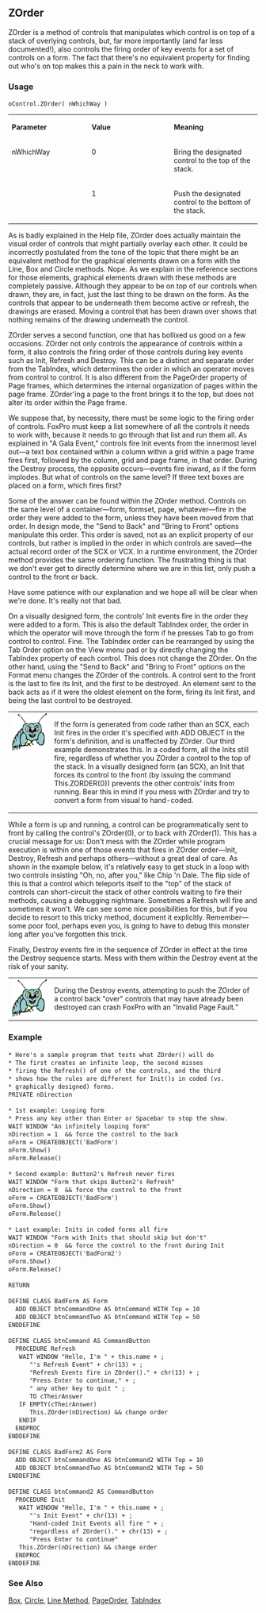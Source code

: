 ## ZOrder

ZOrder is a method of controls that manipulates which control is on top of a stack of overlying controls, but, far more importantly (and far less documented!), also controls the firing order of key events for a set of controls on a form. The fact that there's no equivalent property for finding out who's on top makes this a pain in the neck to work with.

### Usage

```foxpro
oControl.ZOrder( nWhichWay )
```
<table>
<tr>
  <td width="32%" valign="top">
  <p><b>Parameter</b></p>
  </td>
  <td width=23% valign=top>
  <p><b>Value</b></p>
  </td>
  <td width=45% valign=top>
  <p><b>Meaning</b></p>
  </td>
 </tr>
<tr>
  <td width=32% rowspan=2 valign=top>
  <p>nWhichWay</p>
  </td>
  <td width=23% valign=top>
  <p>0</p>
  </td>
  <td width=45% valign=top>
  <p>Bring the designated control to the top of the stack.</p>
  </td>
 </tr>
<tr>
  <td width=33% valign=top>
  <p>1</p>
  </td>
  <td width=67% valign=top>
  <p>Push the designated control to the bottom of the stack.</p>
  </td>
 </tr>
</table>

As is badly explained in the Help file, ZOrder does actually maintain the visual order of controls that might partially overlay each other. It could be incorrectly postulated from the tone of the topic that there might be an equivalent method for the graphical elements drawn on a form with the Line, Box and Circle methods. Nope. As we explain in the reference sections for those elements, graphical elements drawn with these methods are completely passive. Although they appear to be on top of our controls when drawn, they are, in fact, just the last thing to be drawn on the form. As the controls that appear to be underneath them become active or refresh, the drawings are erased. Moving a control that has been drawn over shows that nothing remains of the drawing underneath the control.

ZOrder serves a second function, one that has bollixed us good on a few occasions. ZOrder not only controls the appearance of controls within a form, it also controls the firing order of those controls during key events such as Init, Refresh and Destroy. This can be a distinct and separate order from the TabIndex, which determines the order in which an operator moves from control to control. It is also different from the PageOrder property of Page frames, which determines the internal organization of pages within the page frame. ZOrder'ing a page to the front brings it to the top, but does not alter its order within the Page frame.

We suppose that, by necessity, there must be some logic to the firing order of controls. FoxPro must keep a list somewhere of all the controls it needs to work with, because it needs to go through that list and run them all. As explained in "A Gala Event," controls fire Init events from the innermost level out&mdash;a text box contained within a column within a grid within a page frame fires first, followed by the column, grid and page frame, in that order. During the Destroy process, the opposite occurs&mdash;events fire inward, as if the form implodes. But what of controls on the same level? If three text boxes are placed on a form, which fires first?

Some of the answer can be found within the ZOrder method. Controls on the same level of a container&mdash;form, formset, page, whatever&mdash;fire in the order they were added to the form, unless they have been moved from that order. In design mode, the "Send to Back" and "Bring to Front" options manipulate this order. This order is saved, not as an explicit property of our controls, but rather is implied in the order in which controls are saved&mdash;the actual record order of the SCX or VCX. In a runtime environment, the ZOrder method provides the same ordering function. The frustrating thing is that we don't ever get to directly determine where we are in this list, only push a control to the front or back.

Have some patience with our explanation and we hope all will be clear when we're done. It's really not that bad.

On a visually designed form, the controls' Init events fire in the order they were added to a form. This is also the default TabIndex order, the order in which the operator will move through the form if he presses Tab to go from control to control. Fine. The TabIndex order can be rearranged by using the Tab Order option on the View menu pad or by directly changing the TabIndex property of each control. This does not change the ZOrder. On the other hand, using the "Send to Back" and "Bring to Front" options on the Format menu changes the ZOrder of the controls. A control sent to the front is the last to fire its Init, and the first to be destroyed. An element sent to the back acts as if it were the oldest element on the form, firing its Init first, and being the last control to be destroyed.

<table>
<tr>
  <td width="17%" valign="top">
<img width="95" height="77" src="bug.gif">
  </td>
  <td width=83%>
  <p>If the form is generated from code rather than an SCX, each Init fires in the order it's specified with ADD OBJECT in the form's definition, and is unaffected by ZOrder. Our third example demonstrates this. In a coded form, all the Inits still fire, regardless of whether you ZOrder a control to the top of the stack. In a visually designed form (an SCX), an Init that forces its control to the front (by issuing the command This.ZORDER(0)) prevents the other controls' Inits from running. Bear this in mind if you mess with ZOrder and try to convert a form from visual to hand-coded.</p>
  </td>
 </tr>
</table>

While a form is up and running, a control can be programmatically sent to front by calling the control's ZOrder(0), or to back with ZOrder(1). This has a crucial message for us: Don't mess with the ZOrder while program execution is within one of those events that fires in ZOrder order&mdash;Init, Destroy, Refresh and perhaps others&mdash;without a great deal of care. As shown in the example below, it's relatively easy to get stuck in a loop with two controls insisting "Oh, no, after you," like Chip 'n Dale. The flip side of this is that a control which teleports itself to the "top" of the stack of controls can short-circuit the stack of other controls waiting to fire their methods, causing a debugging nightmare. Sometimes a Refresh will fire and sometimes it won't. We can see some nice possibilities for this, but if you decide to resort to this tricky method, document it explicitly. Remember&mdash;some poor fool, perhaps even you, is going to have to debug this monster long after you've forgotten this trick.

Finally, Destroy events fire in the sequence of ZOrder in effect at the time the Destroy sequence starts. Mess with them within the Destroy event at the risk of your sanity.

<table>
<tr>
  <td width="17%" valign="top">
<img width="95" height="77" src="bug.gif">
  </td>
  <td width=83%>
  <p>During the Destroy events, attempting to push the ZOrder of a control back &quot;over&quot; controls that may have already been destroyed can crash FoxPro with an &quot;Invalid Page Fault.&quot;</p>
  </td>
 </tr>
</table>

### Example

```foxpro
* Here's a sample program that tests what ZOrder() will do
* The first creates an infinite loop, the second misses
* firing the Refresh() of one of the controls, and the third
* shows how the rules are different for Init()s in coded (vs.
* graphically designed) forms.
PRIVATE nDirection

* 1st example: Looping form
* Press any key other than Enter or Spacebar to stop the show.
WAIT WINDOW "An infinitely looping form"
nDirection = 1  && force the control to the back
oForm = CREATEOBJECT('BadForm')
oForm.Show()
oForm.Release()

* Second example: Button2's Refresh never fires
WAIT WINDOW "Form that skips Button2's Refresh"
nDirection = 0  && force the control to the front
oForm = CREATEOBJECT('BadForm')
oForm.Show()
oForm.Release()

* Last example: Inits in coded forms all fire
WAIT WINDOW "Form with Inits that should skip but don't"
nDirection = 0  && force the control to the front during Init
oForm = CREATEOBJECT('BadForm2')
oForm.Show()
oForm.Release()

RETURN

DEFINE CLASS BadForm AS Form
  ADD OBJECT btnCommandOne AS btnCommand WITH Top = 10
  ADD OBJECT btnCommandTwo AS btnCommand WITH Top = 50
ENDDEFINE

DEFINE CLASS btnCommand AS CommandButton
  PROCEDURE Refresh
   WAIT WINDOW "Hello, I'm " + this.name + ;
      "'s Refresh Event" + chr(13) + ;
      "Refresh Events fire in ZOrder()." + chr(13) + ;
      "Press Enter to continue," + ;
      " any other key to quit " ;
      TO cTheirAnswer
   IF EMPTY(cTheirAnswer)
      This.ZOrder(nDirection) && change order
   ENDIF
  ENDPROC
ENDDEFINE

DEFINE CLASS BadForm2 AS Form
  ADD OBJECT btnCommandOne AS btnCommand2 WITH Top = 10
  ADD OBJECT btnCommandTwo AS btnCommand2 WITH Top = 50
ENDDEFINE

DEFINE CLASS btnCommand2 AS CommandButton
  PROCEDURE Init
   WAIT WINDOW "Hello, I'm " + this.name + ;
      "'s Init Event" + chr(13) + ;
      "Hand-coded Init Events all fire " + ;
      "regardless of ZOrder()." + chr(13) + ;
      "Press Enter to continue"
   This.ZOrder(nDirection) && change order
  ENDPROC
ENDDEFINE
```
### See Also

[Box](s4g443.md), [Circle](s4g443.md), [Line Method](s4g443.md), [PageOrder](s4g468.md), [TabIndex](s4g544.md)